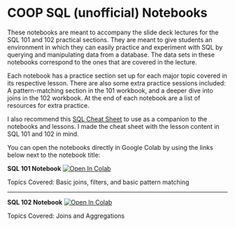 # COOP SQL (unofficial) Notebooks

These notebooks are meant to accompany the slide deck lectures for the SQL 101 and 102 practical sections. They are meant to give students an environment in which they can easily practice and experiment with SQL by querying and manipulating data from a database. The data sets in these notebooks correspond to the ones that are covered in the lecture.

Each notebook has a practice section set up for each major topic covered in its respective lesson. There are also some extra practice sessions included: A pattern-matching section in the 101 workbook, and a deeper dive into joins in the 102 workbook. At the end of each notebook are a list of resources for extra practice.

I also recommend this [SQL Cheat Sheet](https://martinmarroyo.github.io/sqlcheatsheetandresources-coop/#aggregates) to use as a companion to the notebooks and lessons. I made the cheat sheet with the lesson content in SQL 101 and 102 in mind.

You can open the notebooks directly in Google Colab by using the links below next to the notebook title:

**SQL 101 Notebook** <a target="_blank" href="https://colab.research.google.com/github/freestackinitiative/coop_sql_notebooks/blob/main/COOP_SQL_101.ipynb">
  <img src="https://colab.research.google.com/assets/colab-badge.svg" alt="Open In Colab"/>
</a>

Topics Covered: Basic joins, filters, and basic pattern matching

---

**SQL 102 Notebook** <a target="_blank" href="https://colab.research.google.com/github/freestackinitiative/coop_sql_notebooks/blob/main/COOP_SQL_102.ipynb">
  <img src="https://colab.research.google.com/assets/colab-badge.svg" alt="Open In Colab"/>
</a>

Topics Covered: Joins and Aggregations
